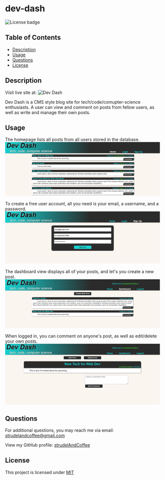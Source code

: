 # dev-dash

![License badge](https://img.shields.io/badge/License-MIT-green)

## Table of Contents

* [Description](#description)
* [Usage](#usage)
* [Questions](#questions)
* [License](#license)

## Description

Visit live site at:
![Dev Dash]()

Dev Dash is a CMS style blog site for tech/code/comupter-science enthusiasts. A user can view and comment on posts from fellow users, as well as write and manage their own posts.

## Usage

The homepage lists all posts from all users stored in the database.
![Dev Dash's homepage listing all posts](https://github.com/strudelAndCoffee/dev-dash/blob/main/assets/images/demo-screencap-1.png)

To create a free user account, all you need is your email, a username, and a password.
![Dev Dash's sign up form showing a new uer's email, username, and password](https://github.com/strudelAndCoffee/dev-dash/blob/main/assets/images/demo-screencap-4.png)

The dashboard view displays all of your posts, and let's you create a new post.
![Dev Dash's dashboard for logged in user showing their posts](https://github.com/strudelAndCoffee/dev-dash/blob/main/assets/images/demo-screencap-3.png)

When logged in, you can comment on anyone's post, as well as edit/delete your own posts.
![View of a one of the user's posts that shows options for edit, delete, and comment](https://github.com/strudelAndCoffee/dev-dash/blob/main/assets/images/demo-screencap-2.png)

## Questions

For additional questions, you may reach me via email: strudelandcoffee@gmail.com 

View my GitHub profile: [strudelAndCoffee](https://github.com/strudelAndCoffee)

## License

This project is licensed under [MIT](https://choosealicense.com/licenses/mit)